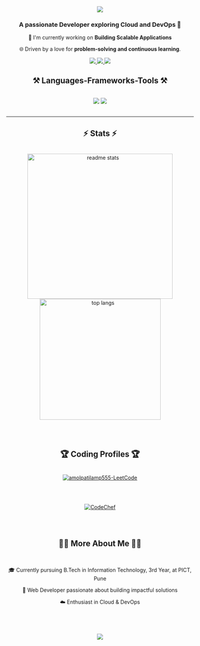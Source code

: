 <!-- # AmolPatil -->
<h1 align="center">
  <img src="https://readme-typing-svg.herokuapp.com/?font=Righteous&size=35&center=true&vCenter=true&width=500&height=70&duration=4000&lines=Hi+There!+👋;+I'm+Amol+Patil!;" />
</h1>

<h3 align="center">A passionate Developer exploring Cloud and DevOps 🚀</h3>

<div align="center">
  
  🔭 I'm currently working on **Building Scalable Applications**
  
  🌐 Driven by a love for **problem-solving and continuous learning**.
  
</div>

<div align="center"> 
  <a href="mailto:amolpatilap2910@gmail.com" target="_blank">
    <img src="https://img.shields.io/badge/Gmail-333333?style=for-the-badge&logo=gmail&logoColor=red" />
  </a>
  <a href="https://www.linkedin.com/in/amolpatil1/" target="_blank">
    <img src="https://img.shields.io/badge/LinkedIn-0077B5?style=for-the-badge&logo=linkedin&logoColor=white" />
  </a>
  <a href="https://patilamol.vercel.app" target="_blank">
     <img src="https://img.shields.io/badge/Portfolio-FF5722?style=for-the-badge&logo=todoist&logoColor=white" />
  </a>
</div>

<h2 align="center">⚒️ Languages-Frameworks-Tools ⚒️</h2>
<br/>
<div align="center">
    <img src="https://skillicons.dev/icons?i=react,bootstrap,html,css,vscode,github,figma,tailwind,git" />
    <img src="https://skillicons.dev/icons?i=nodejs,python,javascript,typescript,express,mongodb,aws,java" /><br>
</div>

<br/>
<hr/>

<h2 align="center">⚡ Stats ⚡</h2>
<br>
<div align=center>
  <img width=390 src="https://github-readme-stats-salesp07.vercel.app/api?username=AMOL29102&count_private=true&show_icons=true&theme=react&rank_icon=github&border_radius=10" alt="readme stats" />
  <br/>
  <img width=325 align="center" src="https://github-readme-stats-salesp07.vercel.app/api/top-langs/?username=AMOL29102&hide=HTML&langs_count=8&layout=compact&theme=react&border_radius=10&size_weight=0.5&count_weight=0.5&exclude_repo=github-readme-stats" alt="top langs" />
</div>

<br/><br/>

<h2 align="center">🏆 Coding Profiles 🏆</h2>
<br>
<div align="center">
  <a href="https://leetcode.com/u/amolpatilamp555/">
    <img src="https://leetcard.jacoblin.cool/amolpatilamp555?theme=dark&font=Raleway&ext=contest" alt="amolpatilamp555-LeetCode" />
  </a>
  
  <br/><br/>
  
  <a href="https://www.codechef.com/users/amolpatilamp55">
    <img src="https://img.shields.io/badge/CodeChef-%23964B00.svg?style=for-the-badge&logo=CodeChef&logoColor=white" alt="CodeChef" />
  </a>
<!--   <a href="https://codeforces.com/profile/shounakm26">
    <img src="https://img.shields.io/badge/Codeforces-445f9d?style=for-the-badge&logo=Codeforces&logoColor=white" alt="Codeforces" />
  </a> -->
</div>

<br/><br/>

<h2 align="center">👨‍💻 More About Me 👨‍💻</h2>
<br>
<div align="center">
  <p>🎓 Currently pursuing B.Tech in Information Technology, 3rd Year, at PICT, Pune</p>
  <p>📱 Web Developer passionate about building impactful solutions</p>
  <p>☁️ Enthusiast in Cloud & DevOps</p>
</div>

<br/><br/>

<h3 align="center">
    <img src="https://readme-typing-svg.herokuapp.com/?font=Righteous&size=25&center=true&vCenter=true&width=500&height=70&duration=4000&lines=Thanks+for+visiting!+✌️;+Shoot+me+a+message+on+LinkedIn!;I'm+always+down+to+collab+:)">
</h3>

<br/>
